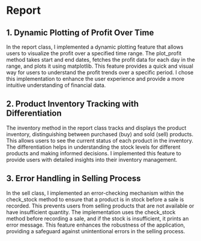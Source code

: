# Report

## 1. Dynamic Plotting of Profit Over Time
In the report class, I implemented a dynamic plotting feature that allows users to visualize the profit over a specified time range. The plot_profit method takes start and end dates, fetches the profit data for each day in the range, and plots it using matplotlib. This feature provides a quick and visual way for users to understand the profit trends over a specific period. I chose this implementation to enhance the user experience and provide a more intuitive understanding of financial data.

## 2. Product Inventory Tracking with Differentiation
The inventory method in the report class tracks and displays the product inventory, distinguishing between purchased (buy) and sold (sell) products. This allows users to see the current status of each product in the inventory. The differentiation helps in understanding the stock levels for different products and making informed decisions. I implemented this feature to provide users with detailed insights into their inventory management.

## 3. Error Handling in Selling Process
In the sell class, I implemented an error-checking mechanism within the check_stock method to ensure that a product is in stock before a sale is recorded. This prevents users from selling products that are not available or have insufficient quantity. The implementation uses the check_stock method before recording a sale, and if the stock is insufficient, it prints an error message. This feature enhances the robustness of the application, providing a safeguard against unintentional errors in the selling process.
